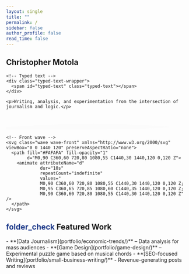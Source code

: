 ```yaml
---
layout: single
title: ""
permalink: /
sidebar: false
author_profile: false
read_time: false
---
```


<!-- ===== HERO SECTION ===== -->
<section class="hero">

  <!-- Hero Intro Text -->
  <div class="hero-intro">
    <h1>Christopher Motola</h1>

    <!-- Typed text -->
    <div class="typed-text-wrapper">
      <span id="typed-text" class="typed-text"></span>
    </div>

    <p>Writing, analysis, and experimentation from the intersection of journalism and logic.</p>
  </div>

  <!-- Wave Container -->
  <div class="wave-container">
    <!-- Back wave -->
    <svg class="wave wave-back" xmlns="http://www.w3.org/2000/svg" viewBox="0 0 1440 120" preserveAspectRatio="none">
      <path fill="#FAFAFA" fill-opacity="0.6"
            d="M0,100 C360,75 720,60 1080,85 C1440,95 1440,120 0,120 Z">
        <animate attributeName="d"
                 dur="18s"
                 repeatCount="indefinite"
                 values="
                 M0,100 C360,75 720,60 1080,85 C1440,95 1440,120 0,120 Z;
                 M0,105 C360,80 720,65 1080,90 C1440,100 1440,120 0,120 Z;
                 M0,100 C360,75 720,60 1080,85 C1440,95 1440,120 0,120 Z" />
      </path>
    </svg>

    <!-- Front wave -->
    <svg class="wave wave-front" xmlns="http://www.w3.org/2000/svg" viewBox="0 0 1440 120" preserveAspectRatio="none">
      <path fill="#FAFAFA" fill-opacity="1"
            d="M0,90 C360,60 720,80 1080,55 C1440,30 1440,120 0,120 Z">
        <animate attributeName="d"
                 dur="10s"
                 repeatCount="indefinite"
                 values="
                 M0,90 C360,60 720,80 1080,55 C1440,30 1440,120 0,120 Z;
                 M0,95 C360,65 720,85 1080,60 C1440,35 1440,120 0,120 Z;
                 M0,90 C360,60 720,80 1080,55 C1440,30 1440,120 0,120 Z" />
      </path>
    </svg>
  </div>
</section>

<h2 class="section-header"><span class="material-symbols-outlined" style="color: #1e3a8a;">folder_check</span> Featured Work</h2>  
- **[Data Journalism](portfolio/economic-trends/)** – Data analysis for mass audiences  
- **[Game Design](portfolio/game-design/)** – Experimental puzzle game based on musical chords
- **[SEO-focused Writing](portfolio/small-business-writing/)** - Revenue-generating posts and reviews 

